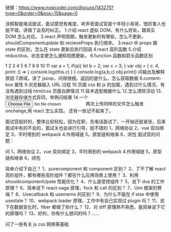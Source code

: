 链接：https://www.nowcoder.com/discuss/143275?type=0&order=0&pos=15&page=0

涂鸦智能电话面试，面试感觉有难度，听声音面试官是个年轻小哥哥，很厉害人也挺不错，讲错了会及时纠正。 1.介绍 react 虚拟 DOM，有什么好处，跟真实 DOM 怎么对应。
2.react 声明周期，触发更新的有哪些，怎么不更新，shouldComponentupdate 和 recieveProps 执行顺序。
3.react 中 props 跟 state 的区别，怎么在 state 更新后执行回调
4.react 高阶函数 5.介绍 redux/dva，状态变更怎么通知视图更新。
6.function 函数和箭头函数区别

1
2
3
4
5
6
7
8
9
10
11
var a = 1;
if(a){
let b = 2;
var c = 3;
}
var obj = {
c: 4,
print: () => { console.log(this.c) }
}
console.log(a,b,c)
obj.print()
问输出及解释原因 7.跨域，讲了 jsonp，问得很细，返回的是什么，怎么获取数据
8.content-box 属性 9.浏览器输入 URL 过程 10.页面 css 和 js 的加载，遇到过什么情况，有没有遇到过纯 html/css 页面白屏情况 11.技术选型根据什么 12.怎么清除浮动 13.浏览器存储方式异同，举例问结果 14.一个<input type="file"/>两次上传同样的文件怎么触发 onchange,用 react 怎么实现。
还有一些记不起来了。

面试官挺好的，整体比较轻松，因为在职，先电话面试了，一开始还挺紧张，后来面试中有的不会的，面试关也会进行引导，挺不错的
1，网络协议
2，vue 双向绑定
3，平时用到的 webpack 4.作用域链
5，原型链和继承
6，闭包
面试官的问题：

问
1，网络协议 2，vue 双向绑定 3，平时用到的 webpack 4.作用域链 5，原型链和继承 6，闭包

简单介绍下自己？
1、purecomponent 和 component 区别？
2、了不了解 react 高阶组件，都有哪些高阶组件？都在什么应用场景上使用？
3、利用 shouldcomponentUpate 性能优化？
4、什么是受控组件？
5、说下 dva 的工作原理？
6、简单说下 react-saga 原理，fock 和 call 的区别？
7、Umi 框架的弊端？
8、Usecallback 和 usememo 的区别？
9、为什么不能在 if else 中使用 usestate？
10、webpack loader 原理，工作中有自己实现过 plugin 吗？
11、说下在数据变化时，fiber 都做了些什么？
12、对 diff 原理熟不熟悉，能简单说下它的原理吗？
13、好的，你有什么想问的吗？……

问了一些有关 js css 网络等基础
